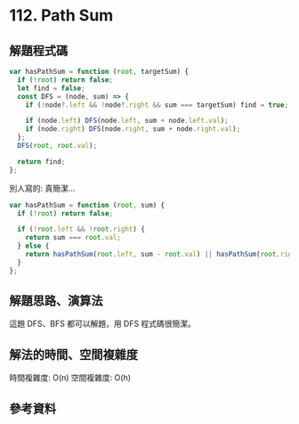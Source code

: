 # 112. Path Sum

## 解題程式碼

```javascript
var hasPathSum = function (root, targetSum) {
  if (!root) return false;
  let find = false;
  const DFS = (node, sum) => {
    if (!node?.left && !node?.right && sum === targetSum) find = true;

    if (node.left) DFS(node.left, sum + node.left.val);
    if (node.right) DFS(node.right, sum + node.right.val);
  };
  DFS(root, root.val);

  return find;
};
```

別人寫的: 真簡潔...

```javascript
var hasPathSum = function (root, sum) {
  if (!root) return false;

  if (!root.left && !root.right) {
    return sum === root.val;
  } else {
    return hasPathSum(root.left, sum - root.val) || hasPathSum(root.right, sum - root.val);
  }
};
```

## 解題思路、演算法

這題 DFS、BFS 都可以解題，用 DFS 程式碼很簡潔。

## 解法的時間、空間複雜度

時間複雜度: O(n)
空間複雜度: O(h)

## 參考資料
